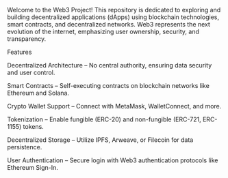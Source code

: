 Welcome to the Web3 Project! This repository is dedicated to exploring and building decentralized applications (dApps) using blockchain technologies, smart contracts, and decentralized networks. Web3 represents the next evolution of the internet, emphasizing user ownership, security, and transparency.

Features

Decentralized Architecture – No central authority, ensuring data security and user control.

Smart Contracts – Self-executing contracts on blockchain networks like Ethereum and Solana.

Crypto Wallet Support – Connect with MetaMask, WalletConnect, and more.

Tokenization – Enable fungible (ERC-20) and non-fungible (ERC-721, ERC-1155) tokens.

Decentralized Storage – Utilize IPFS, Arweave, or Filecoin for data persistence.

User Authentication – Secure login with Web3 authentication protocols like Ethereum Sign-In.

